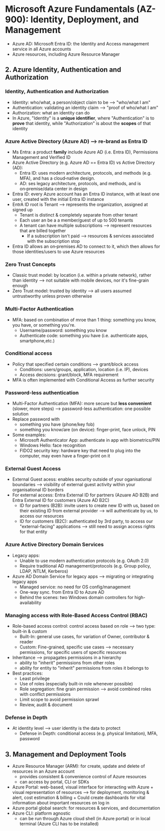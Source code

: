 # Microsoft Azure Fundamentals (AZ-900): Identity, Deployment, and Management
  - Azure AD: Microsoft Entra ID: the Identity and Access management service in all Azure accounts
  - Azure resources, including Azure Resource Manager

## 2. Azure Identity, Authentication and Authorization

### Identity, Authentication and Authorization
  - Identity: who/what, a person/object claim to be --> "who/what I am"
  - Authentication: validating an identity claim --> "proof of who/what I am"
  - Authorization: what an identity can do
  - In Azure, "Identity" is a **unique identifier**, where "Authentication" is to **prove** that identity, while "Authorization" is about the **scopes** of that identity

### Azure Active Directory (Azure AD) --> re-brand as Entra ID
  - Ms Entra: a product **family** include Azure AD (i.e. Entra ID), Permissions Management and Verified ID
  - Azure Active Directory (e.g. Azure AD == Entra ID) vs Active Directory (AD): 
    + Entra ID: uses modern architecture, protocols, and methods (e.g. MFA), and has a cloud‑native design.
    + AD: ses legacy architecture, protocols, and methods, and is on‑premise/data center in design
  - Entra ID: every Azure account has an Entra ID instance, with at least one user, created with the initial Entra ID instance
  - EntrA ID root is Tenant --> represents the organization, assigned at signed up
    + Tenant is distinct & completely separate from other tenant
    + Each user an be a a member/guest of up to 500 tenants
    + A tenant can have multiple subscriptions --> represent resources that are billed together
      - If a subscription isn't paid --> resources & services associated with the subscription stop
  - Entra ID allows an on‑premises AD to connect to it, which then allows for those identities/users to use Azure resources

### Zero Trust Concepts
  - Classic trust model: by location (i.e. within a private network), rather than identity --> not suitable with mobile devices, nor it's fine-grain enough
  - Zero Trust model: trusted by identity --> all users assumed untrustworthy unless proven otherwise

### Multi-Factor Authentication
  - MFA: based on combination of mroe than 1 thing: something you know, you have, or something you're.
    + Username/password: something you know
    + Authenticate code: something you have (i.e. authenticate apps, smartphone,etc.)

### Conditional access
  - Policy that specified certain conditions --> grant/block access
    + Conditions: users/groups, application, location (i.e. IP), devices
    + Access decisions: grant/block, MFA requirement
  - MFA is often implemented with Conditional Access as further security

### Password-less authentication
  - Multi-Factor Authentication (MFA): more secure but **less convenient** (slower, more steps) --> password-less authentication: one possible solution
  - Replace password with 
    + something you have (phone/key fob)
    + something you know/are (on device): finger-print, face unlock, PIN
  - Some examples:
    + Microsoft Authenticator App: authenticate in app with biometrics/PIN
    + Windows Hello: face recognition
    + FIDO2 security key: hardware key that need to plug into the computer, may even have a finger-print on it

### External Guest Access
  - External Guest acess: enables security outside of your oganisational boundaries --> visibility of external guest activity within your organisational ID borders
  - For external access: Entra External ID for partners (Azuare AD B2B) and Entra External ID for customers (Azure AD B2C)
    + ID for partners (B2B): invite users to create new ID with us, based on their existing ID from external provider --> will authenticate by us, to access our resources
    + ID for customers (B2C): authenticated by 3rd party, to access our "external-facing" applications --> still need to assign access rights for that entity

### Azure Active Directory Domain Services
  - Legacy apps: 
    + Unable to use modern authentication protocols (e.g. OAuth 2.0)
    + Require traditional AD management/protocols (e.g. Group policy, LDAP, NTLM, Kerberos)
  - Azure AD Domain Service for legacy apps --> migrating or integrating legacy apps
    + Managed service: no need for OS config/management
    + One-way sync. from Entra ID to Azure AD
    + Behind the scenes: two Windows domain controllers for high-availability

### Managing access with Role-Based Access Control (RBAC)
  - Role-based access control: control access based on role --> two type: built-in & custom
    + Built-In: general use cases, for variation of Owner, contributor & reader
    + Custom: Fine-grained, specific use cases --> necessary permissions, for specific users of specific resources
  - Inheritance --> propagates permissions in a hierarchy
    + ability to "inherit" permissions from other roles
    + ability for entity to "inherit" permissions from roles it belongs to
  - Best practices:
    + Least privilege
    + Use of roles (especially built-in role whenever possible)
    + Role segregation: fine grain permission --> avoid combined roles with conflict permissions
    + Limit scope to avoid permission sprawl
    + Review, audit & document

### Defense in Depth
  - At identity level --> user identity is the data to protect
    + Defense in Depth: conditional access (e.g. physical limitation), MFA, password

## 3. Management and Deployment Tools
  - Azure Resource Manager (ARM): for create, update and delete of resources in an Azure account
    + provides consistent & convenience control of Azure resources
    + can access by portal, CLI or SDKs
  -  Azure Portal: web-based, visual interface for interacting with Azure
    + visual representation of resources --> for deployment, monitoring & alert, cost estimation & billing
    + Could create dashboards for vital information about important resources on log in
  - Azure portal global search: for resources & services, and documentation
  - Azure CLI: platform agnostic
    + can be run through Azure cloud shell (in Azure portal) or in local terminal (Azure CLI has to be installed)